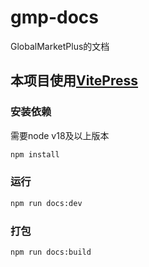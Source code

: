 # gmp-docs

GlobalMarketPlus的文档

## 本项目使用[VitePress](https://vitepress.vuejs.org/)


### 安装依赖
需要node v18及以上版本
```sh
npm install
```

### 运行

```sh
npm run docs:dev
```

### 打包

```sh
npm run docs:build
```

